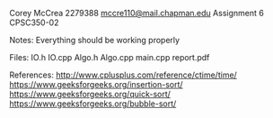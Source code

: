 Corey McCrea
2279388
mccre110@mail.chapman.edu
Assignment 6
CPSC350-02

Notes:
Everything should be working properly

Files:
IO.h
IO.cpp
Algo.h
Algo.cpp
main.cpp
report.pdf

References:
http://www.cplusplus.com/reference/ctime/time/
https://www.geeksforgeeks.org/insertion-sort/
https://www.geeksforgeeks.org/quick-sort/
https://www.geeksforgeeks.org/bubble-sort/